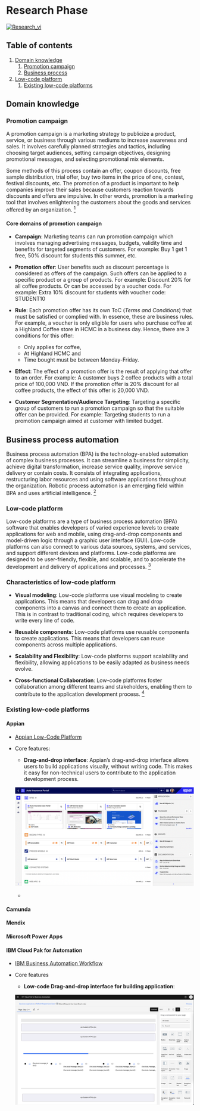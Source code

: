 # Research Phase

[![Research_vi](https://github.com/yammadev/flag-icons/blob/master/png/VN.png?raw=true)](./vi/research_vi.md)

## Table of contents
1. [Domain knowledge](#domain-knowledge)
    1. [Promotion campaign](#promotion-campaign)
	2. [Business process](#business-process)
2. [Low-code platform](#low-code-platform)
	1. [Existing low-code platforms](#existing-low-code-platforms)

## Domain knowledge
### Promotion campaign

A promotion campaign is a marketing strategy to publicize a product, service, or business through various mediums to increase awareness and sales. It involves carefully planned strategies and tactics, including choosing target audiences, setting campaign objectives, designing promotional messages, and selecting promotional mix elements.

Some methods of this process contain an offer, coupon discounts, free sample distribution, trial offer, buy two items in the price of one, contest, festival discounts, etc. The promotion of a product is important to help companies improve their sales because customers reaction towards discounts and offers are impulsive. In other words, promotion is a marketing tool that involves enlightening the customers about the goods and services offered by an organization. [<sup>1</sup>](https://byjus.com/commerce/what-is-promotion/)

#### Core domains of promotion campaign

- **Campaign**: Marketing teams can run promotion campaign which involves managing advertising messages, budgets, validity time and benefits for targeted segments of customers. For example: Buy 1 get 1 free, 50% discount for students this summer, etc.

- **Promotion offer**: User benefits such as discount percentage is considered as offers of the campaign. Such offers can be applied to a specific product or a group of products. For example: Discount 20% for all coffee products. Or can be accessed by a voucher code. For example: Extra 10% discount for students with voucher code: STUDENT10

- **Rule**: Each promotion offer has its own ToC (*Terms and Conditions*) that must be satisfied or complied with. In essence, these are business rules. For example, a voucher is only eligible for users who purchase coffee at a Highland Coffee store in HCMC in a business day. Hence, there are 3 conditions for this offer: 
	- Only applies for coffee, 
	- At Highland HCMC and 
	- Time bought must be between Monday-Friday.

- **Effect**: The effect of a promotion offer is the result of applying that offer to an order. For example: A customer buys 2 coffee products with a total price of 100,000 VND. If the promotion offer is 20% discount for all coffee products, the effect of this offer is 20,000 VND.

- **Customer Segmentation/Audience Targeting**: Targeting a specific group of customers to run a promotion campaign so that the suitable offer can be provided. For example: Targeting students to run a promotion campaign aimed at customer with limited budget.

## Business process automation

Business process automation (BPA) is the technology-enabled automation of complex business processes. It can streamline a business for simplicity, achieve digital transformation, increase service quality, improve service delivery or contain costs. It consists of integrating applications, restructuring labor resources and using software applications throughout the organization. Robotic process automation is an emerging field within BPA and uses artificial intelligence. [<sup>2</sup>](https://en.wikipedia.org/wiki/Business_process_automation)


### Low-code platform

Low-code platforms are a type of business process automation (BPA) software that enables developers of varied experience levels to create applications for web and mobile, using drag-and-drop components and model-driven logic through a graphic user interface (GUI). Low-code platforms can also connect to various data sources, systems, and services, and support different devices and platforms. Low-code platforms are designed to be user-friendly, flexible, and scalable, and to accelerate the development and delivery of applications and processes.
[<sup>3</sup>](https://en.wikipedia.org/wiki/Low-code_development_platform)

### Characteristics of low-code platform

- **Visual modeling**: Low-code platforms use visual modeling to create applications. This means that developers can drag and drop components into a canvas and connect them to create an application. This is in contrast to traditional coding, which requires developers to write every line of code.

- **Reusable components**: Low-code platforms use reusable components to create applications. This means that developers can reuse components across multiple applications.

- **Scalability and Flexibility**: Low-code platforms support scalability and flexibility, allowing applications to be easily adapted as business needs evolve.

- **Cross-functional Collaboration**: Low-code platforms foster collaboration among different teams and stakeholders, enabling them to contribute to the application development process. [<sup>4</sup>](https://www.linkedin.com/advice/3/how-do-low-code-platforms-enable-cross-functional)

### Existing low-code platforms <a name="existing-low-code-platforms"></a>

#### Appian

- [Appian Low-Code Platform](https://appian.com/products/platform/low-code.html)

- Core features:
	- **Drag-and-drop interface**: Appian’s drag-and-drop interface allows users to build applications visually, without writing code. This makes it easy for non-technical users to contribute to the application development process.

    ![Appian drag-and-drop interface](./images/low-code-exploreview-100.png)

	- 


#### Camunda


#### Mendix

#### Microsoft Power Apps

#### IBM Cloud Pak for Automation

- [IBM Business Automation Workflow](https://www.ibm.com/products/business-automation-workflow?lnk=flatitem)

- Core features
	- **Low-code Drag-and-drop interface for building application**:

	![IBM drag-and-drop interface](./images/ibm-cloudpak01.png)